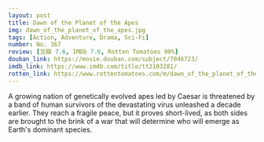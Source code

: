 ```yaml
---
layout: post 
title: Dawn of the Planet of the Apes
img: dawn_of_the_planet_of_the_apes.jpg
tags: [Action, Adventure, Drama, Sci-Fi]
number: No. 367
review: [豆瓣 7.6, IMDb 7.6, Rotten Tomatoes 90%]
douban_link: https://movie.douban.com/subject/7046723/
imdb_link: https://www.imdb.com/title/tt2103281/
rotten_link: https://www.rottentomatoes.com/m/dawn_of_the_planet_of_the_apes
---
```


A growing nation of genetically evolved apes led by Caesar is threatened by a band of human survivors of the devastating virus unleashed a decade earlier. They reach a fragile peace, but it proves short-lived, as both sides are brought to the brink of a war that will determine who will emerge as Earth's dominant species.